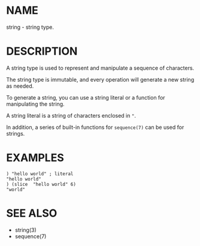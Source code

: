 # NAME
string - string type.

# DESCRIPTION
A string type is used to represent and manipulate a sequence of characters.

The string type is immutable, and every operation will generate a new string as needed.

To generate a string, you can use a string literal or a function for manipulating the string.

A string literal is a string of characters enclosed in `"`.

In addition, a series of built-in functions for `sequence(7)` can be used for strings.

# EXAMPLES

    ) "hello world" ; literal
    "hello world"
    ) (slice  "hello world" 6)
    "world"

# SEE ALSO
- string(3)
- sequence(7)
